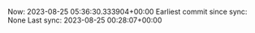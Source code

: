 Now: 2023-08-25 05:36:30.333904+00:00 Earliest commit since sync: None Last sync: 2023-08-25 00:28:07+00:00
